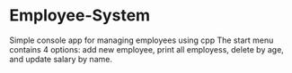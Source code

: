 # Employee-System
Simple console app for managing employees using cpp The start menu contains 4 options: add new employee, print all employess, delete by age, and update salary by name. 
